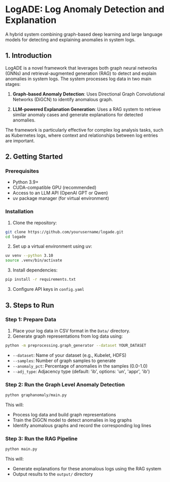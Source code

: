 # LogADE: Log Anomaly Detection and Explanation

A hybrid system combining graph-based deep learning and large language models for detecting and explaining anomalies in system logs.

## 1. Introduction

LogADE is a novel framework that leverages both graph neural networks (GNNs) and retrieval-augmented generation (RAG) to detect and explain anomalies in system logs. The system processes log data in two main stages:

1. **Graph-based Anomaly Detection**: Uses Directional Graph Convolutional Networks (DiGCN) to identify anomalous graph.

2. **LLM-powered Explanation Generation**: Uses a RAG system to retrieve similar anomaly cases and generate explanations for detected anomalies.

The framework is particularly effective for complex log analysis tasks, such as Kubernetes logs, where context and relationships between log entries are important.

## 2. Getting Started

### Prerequisites

- Python 3.9+
- CUDA-compatible GPU (recommended)
- Access to an LLM API (OpenAI GPT or Qwen)
- uv package manager (for virtual environment)

### Installation

1. Clone the repository:
```bash
git clone https://github.com/yourusername/logade.git
cd logade
```

2. Set up a virtual environment using uv:
```bash
uv venv --python 3.10
source .venv/bin/activate 
```

3. Install dependencies:
```bash
pip install -r requirements.txt
```

3. Configure API keys in `config.yaml`

## 3. Steps to Run

### Step 1: Prepare Data
1. Place your log data in CSV format in the `Data/` directory.
2. Generate graph representations from log data using:
```bash
python -m preprocessing.graph_generator --dataset YOUR_DATASET
```
   - `--dataset`: Name of your dataset (e.g., Kubelet, HDFS)
   - `--samples`: Number of graph samples to generate
   - `--anomaly_pct`: Percentage of anomalies in the samples (0.0-1.0)
   - `--adj_type`: Adjacency type (default: 'ib', options: 'un', 'appr', 'ib')

### Step 2: Run the Graph Level Anomaly Detection
```bash
python graphanomaly/main.py
```

This will:
- Process log data and build graph representations
- Train the DiGCN model to detect anomalies in log graphs
- Identify anomalous graphs and record the corresponding log lines


### Step 3: Run the RAG Pipeline
```bash
python main.py
```

This will:
- Generate explanations for these anomalous logs using the RAG system
- Output results to the `output/` directory
